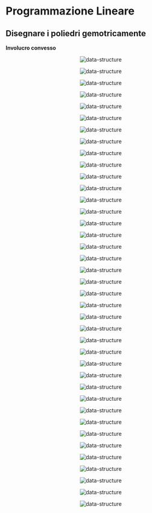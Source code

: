 # Programmazione Lineare

## Disegnare i poliedri gemotricamente

**Involucro convesso**

<p align="center">
  <img src="./assets/ro1.png" alt="data-structure" />
</p>

<p align="center">
  <img src="./assets/ro2.png" alt="data-structure" />
</p>

<p align="center">
  <img src="./assets/ro3.png" alt="data-structure" />
</p>

<p align="center">
  <img src="./assets/ro4.png" alt="data-structure" />
</p>

<p align="center">
  <img src="./assets/ro5.png" alt="data-structure" />
</p>

<p align="center">
  <img src="./assets/ro6.png" alt="data-structure" />
</p>

<p align="center">
  <img src="./assets/ro7.png" alt="data-structure" />
</p>

<p align="center">
  <img src="./assets/ro8.png" alt="data-structure" />
</p>

<p align="center">
  <img src="./assets/ro9.png" alt="data-structure" />
</p>

<p align="center">
  <img src="./assets/ro10.png" alt="data-structure" />
</p>

<p align="center">
  <img src="./assets/ro11.png" alt="data-structure" />
</p>

<p align="center">
  <img src="./assets/ro12.png" alt="data-structure" />
</p>

<p align="center">
  <img src="./assets/ro13.png" alt="data-structure" />
</p>

<p align="center">
  <img src="./assets/ro14.png" alt="data-structure" />
</p>

<p align="center">
  <img src="./assets/ro15.png" alt="data-structure" />
</p>

<p align="center">
  <img src="./assets/ro16.png" alt="data-structure" />
</p>

<p align="center">
  <img src="./assets/ro17.png" alt="data-structure" />
</p>

<p align="center">
  <img src="./assets/ro18.png" alt="data-structure" />
</p>

<p align="center">
  <img src="./assets/ro19.png" alt="data-structure" />
</p>

<p align="center">
  <img src="./assets/ro20.png" alt="data-structure" />
</p>

<p align="center">
  <img src="./assets/ro21.png" alt="data-structure" />
</p>

<p align="center">
  <img src="./assets/ro22.png" alt="data-structure" />
</p>

<p align="center">
  <img src="./assets/ro23.png" alt="data-structure" />
</p>

<p align="center">
  <img src="./assets/ro24.png" alt="data-structure" />
</p>

<p align="center">
  <img src="./assets/ro25.png" alt="data-structure" />
</p>

<p align="center">
  <img src="./assets/ro26.png" alt="data-structure" />
</p>

<p align="center">
  <img src="./assets/ro27.png" alt="data-structure" />
</p>

<p align="center">
  <img src="./assets/ro28.png" alt="data-structure" />
</p>

<p align="center">
  <img src="./assets/ro29.png" alt="data-structure" />
</p>

<p align="center">
  <img src="./assets/ro30.png" alt="data-structure" />
</p>

<p align="center">
  <img src="./assets/ro31.png" alt="data-structure" />
</p>

<p align="center">
  <img src="./assets/ro32.png" alt="data-structure" />
</p>

<p align="center">
  <img src="./assets/ro33.png" alt="data-structure" />
</p>

<p align="center">
  <img src="./assets/ro34.png" alt="data-structure" />
</p>

<p align="center">
  <img src="./assets/ro35.png" alt="data-structure" />
</p>

<p align="center">
  <img src="./assets/ro36.png" alt="data-structure" />
</p>

<p align="center">
  <img src="./assets/ro37.png" alt="data-structure" />
</p>

<p align="center">
  <img src="./assets/ro38.png" alt="data-structure" />
</p>

<p align="center">
  <img src="./assets/ro39.png" alt="data-structure" />
</p>
